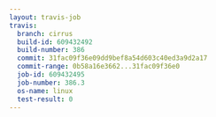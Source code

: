 ```yaml
---
layout: travis-job
travis:
  branch: cirrus
  build-id: 609432492
  build-number: 386
  commit: 31fac09f36e09dd9bef8a54d603c40ed3a9d2a17
  commit-range: 0b58a16e3662...31fac09f36e0
  job-id: 609432495
  job-number: 386.3
  os-name: linux
  test-result: 0
---
```


